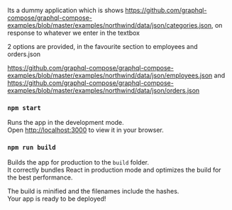 
Its a dummy application which is shows https://github.com/graphql-compose/graphql-compose-examples/blob/master/examples/northwind/data/json/categories.json, on response to whatever we enter in the textbox

2 options are provided, in the favourite section to employees and orders.json

https://github.com/graphql-compose/graphql-compose-examples/blob/master/examples/northwind/data/json/employees.json and https://github.com/graphql-compose/graphql-compose-examples/blob/master/examples/northwind/data/json/orders.json

### `npm start`

Runs the app in the development mode.\
Open [http://localhost:3000](http://localhost:3000) to view it in your browser.

### `npm run build`

Builds the app for production to the `build` folder.\
It correctly bundles React in production mode and optimizes the build for the best performance.

The build is minified and the filenames include the hashes.\
Your app is ready to be deployed!